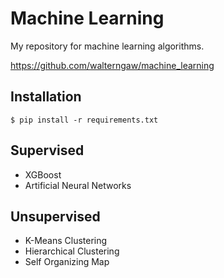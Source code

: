 # Machine Learning
My repository for machine learning algorithms.

https://github.com/walterngaw/machine_learning

## Installation
	$ pip install -r requirements.txt

## Supervised
- XGBoost
- Artificial Neural Networks

## Unsupervised
- K-Means Clustering
- Hierarchical Clustering
- Self Organizing Map
